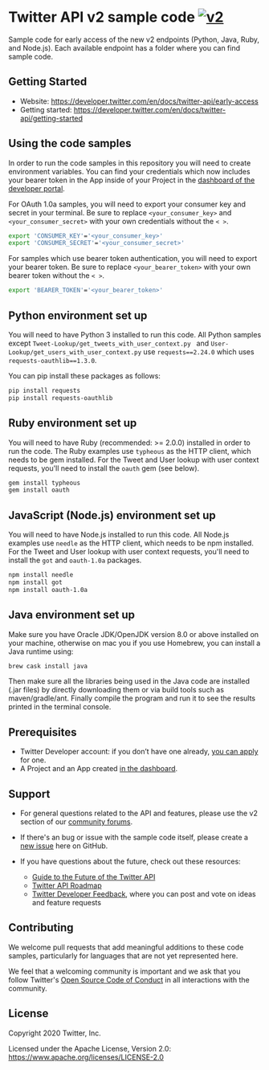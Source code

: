 # Twitter API v2 sample code [![v2](https://img.shields.io/endpoint?url=https%3A%2F%2Ftwbadges.glitch.me%2Fbadges%2Fv2)](https://developer.twitter.com/en/docs/twitter-api)

Sample code for early access of the new v2 endpoints (Python, Java, Ruby, and Node.js). Each available endpoint has a folder where you can find sample code.

## Getting Started

* Website: https://developer.twitter.com/en/docs/twitter-api/early-access
* Getting started: https://developer.twitter.com/en/docs/twitter-api/getting-started

## Using the code samples

In order to run the code samples in this repository you will need to create environment variables. You can find your credentials which now includes your bearer token in the App inside of your Project in the [dashboard of the developer portal](https://developer.twitter.com/en/portal/projects-and-apps).

For OAuth 1.0a samples, you will need to export your consumer key and secret in your terminal. Be sure to replace `<your_consumer_key>` and `<your_consumer_secret>` with your own credentials without the `< >`.

```bash
export 'CONSUMER_KEY'='<your_consumer_key>'
export 'CONSUMER_SECRET'='<your_consumer_secret>'
```

For samples which use bearer token authentication, you will need to export your bearer token. Be sure to replace  `<your_bearer_token>` with your own bearer token without the `< >`.

```bash
export 'BEARER_TOKEN'='<your_bearer_token>'
```

## Python environment set up
You will need to have Python 3 installed to run this code. All Python samples except `Tweet-Lookup/get_tweets_with_user_context.py ` and `User-Lookup/get_users_with_user_context.py` use `requests==2.24.0` which uses `requests-oauthlib==1.3.0`.

You can pip install these packages as follows:

```bash
pip install requests
pip install requests-oauthlib
```

## Ruby environment set up
You will need to have Ruby (recommended: >= 2.0.0) installed in order to run the code. The Ruby examples use `typheous` as the HTTP client, which needs to be gem installed. For the Tweet and User lookup with user context requests, you'll need to install the `oauth` gem (see below).

```bash
gem install typheous
gem install oauth
```

## JavaScript (Node.js) environment set up
You will need to have Node.js installed to run this code. All Node.js examples use `needle` as the HTTP client, which needs to be npm installed. For the Tweet and User lookup with user context requests, you'll need to install the `got` and `oauth-1.0a` packages.

```bash
npm install needle
npm install got
npm install oauth-1.0a
```

## Java environment set up
Make sure you have Oracle JDK/OpenJDK version 8.0 or above installed on your machine, otherwise on mac you if you use Homebrew, you can install a Java runtime using:

```bash
brew cask install java
```
Then make sure all the libraries being used in the Java code are installed (.jar files) by directly downloading them or via build tools such as maven/gradle/ant.
Finally compile the program and run it to see the results printed in the terminal console.

## Prerequisites

* Twitter Developer account: if you don’t have one already, [you can apply](https://developer.twitter.com/en/apply-for-access) for one.
* A Project and an App created [in the dashboard](https://developer.twitter.com/en/portal/dashboard).

## Support

* For general questions related to the API and features, please use the v2 section of our [community forums](https://twittercommunity.com/c/twitter-api/twitter-api-v2/65). 

* If there's an bug or issue with the sample code itself, please create a [new issue](https://github.com/twitterdev/Twitter-API-v2-sample-code/issues) here on GitHub.

* If you have questions about the future, check out these resources:
    * [Guide to the Future of the Twitter API](https://developer.twitter.com/en/products/twitter-api/early-access/guide)
    * [Twitter API Roadmap](https://t.co/roadmap)
    * [Twitter Developer Feedback](https://twitterdevfeedback.uservoice.com/forums/930250-twitter-api), where you can post and vote on ideas and feature requests

## Contributing

We welcome pull requests that add meaningful additions to these code samples, particularly for languages that are not yet represented here.

We feel that a welcoming community is important and we ask that you follow Twitter's
[Open Source Code of Conduct](https://github.com/twitter/code-of-conduct/blob/master/code-of-conduct.md)
in all interactions with the community.

## License

Copyright 2020 Twitter, Inc.

Licensed under the Apache License, Version 2.0: https://www.apache.org/licenses/LICENSE-2.0
